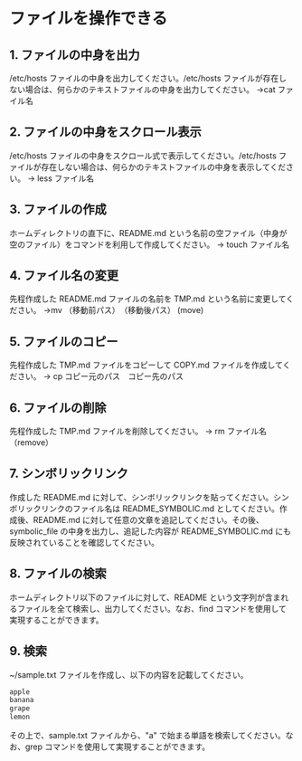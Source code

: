 # ファイルを操作できる

## 1. ファイルの中身を出力

/etc/hosts ファイルの中身を出力してください。/etc/hosts ファイルが存在しない場合は、何らかのテキストファイルの中身を出力してください。
→cat ファイル名

## 2. ファイルの中身をスクロール表示

/etc/hosts ファイルの中身をスクロール式で表示してください。/etc/hosts ファイルが存在しない場合は、何らかのテキストファイルの中身を表示してください。
→ less ファイル名

## 3. ファイルの作成

ホームディレクトリの直下に、README.md という名前の空ファイル（中身が空のファイル）をコマンドを利用して作成してください。
→ touch ファイル名

## 4. ファイル名の変更

先程作成した README.md ファイルの名前を TMP.md という名前に変更してください。
→mv （移動前パス）　（移動後パス）
(move)


## 5. ファイルのコピー

先程作成した TMP.md ファイルをコピーして COPY.md ファイルを作成してください。
→ cp コピー元のパス　コピー先のパス

## 6. ファイルの削除

先程作成した TMP.md ファイルを削除してください。
→ rm ファイル名
（remove）

## 7. シンボリックリンク

作成した README.md に対して、シンボリックリンクを貼ってください。シンボリックリンクのファイル名は README_SYMBOLIC.md としてください。作成後、README.md に対して任意の文章を追記してください。その後、symbolic_file の中身を出力し、追記した内容が README_SYMBOLIC.md にも反映されていることを確認してください。

## 8. ファイルの検索

ホームディレクトリ以下のファイルに対して、README という文字列が含まれるファイルを全て検索し、出力してください。なお、find コマンドを使用して実現することができます。

## 9. 検索

~/sample.txt ファイルを作成し、以下の内容を記載してください。

```bash
apple
banana
grape
lemon
```

その上で、sample.txt ファイルから、"a" で始まる単語を検索してください。なお、grep コマンドを使用して実現することができます。
